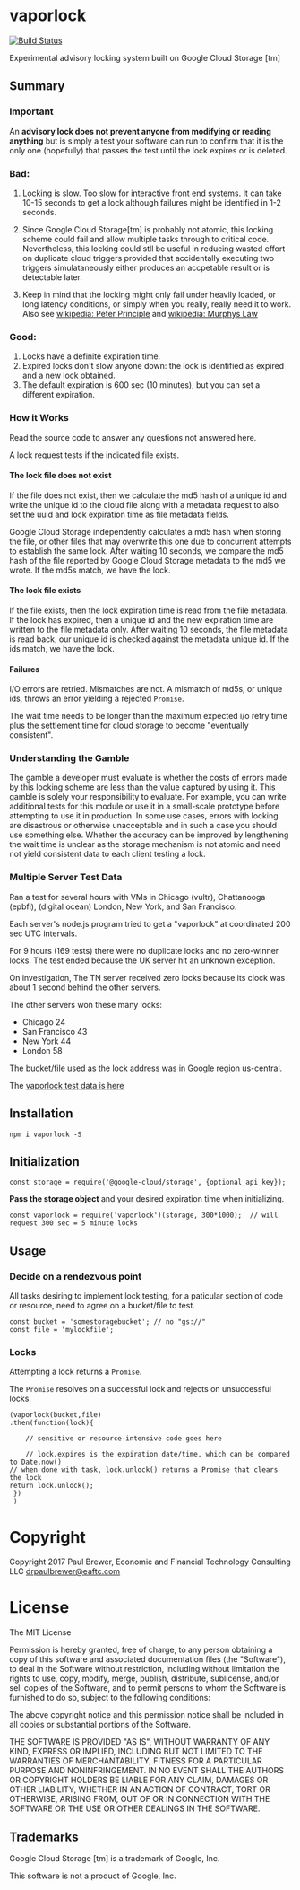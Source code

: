 # vaporlock



[![Build Status](https://travis-ci.org/DrPaulBrewer/vaporlock.svg?branch=master)](https://travis-ci.org/DrPaulBrewer/vaporlock)

Experimental advisory locking system built on Google Cloud Storage [tm]

## Summary

### Important

An **advisory lock does not prevent anyone from modifying or reading anything** but is simply a test your software
can run to confirm that it is the only one (hopefully) that passes the test until the lock expires or is deleted.

### Bad:

1. Locking is slow. Too slow for interactive front end systems.  It can take 10-15 seconds to get a lock although
failures might be identified in 1-2 seconds.

1. Since Google Cloud Storage[tm] is probably not atomic, this locking scheme could fail and allow multiple
tasks through to critical code.  Nevertheless, this locking could stll be useful in reducing wasted effort on
duplicate cloud triggers provided that accidentally executing two triggers simulataneously either produces
an accpetable result or is detectable later.

1. Keep in mind that the locking might only fail under heavily loaded, or long latency conditions, or simply when you really, really need it to work.
Also see [wikipedia: Peter Principle](https://en.wikipedia.org/wiki/Peter_principle) and [wikipedia: Murphys Law](https://en.wikipedia.org/wiki/Murphy%27s_law)

### Good:

1. Locks have a definite expiration time.
1. Expired locks don't slow anyone down: the lock is identified as expired and a new lock obtained.
1. The default expiration is 600 sec (10 minutes), but you can set a different expiration.

### How it Works

Read the source code to answer any questions not answered here.

A lock request tests if the indicated file exists.

#### The lock file does not exist

If the file does not exist, then we calculate the md5 hash of a unique id and write the unique id to the cloud file
along with a metadata request to also set the uuid and lock expiration time as file metadata fields.

Google Cloud Storage independently calculates a md5 hash when storing the file, or other files that may overwrite
this one due to concurrent attempts to establish the same lock. After waiting 10 seconds, we compare the md5 hash
of the file reported by Google Cloud Storage metadata to the md5 we wrote.  If the md5s match, we have the lock.

#### The lock file exists

If the file exists, then the lock expiration time is read from the file metadata.  If the lock has expired, then
a unique id and the new expiration time are written to the file metadata only.  After waiting 10 seconds, the
file metadata is read back, our unique id is checked against the metadata unique id.  If the ids match, we have the lock.

#### Failures

I/O errors are retried.  Mismatches are not.  A mismatch of md5s, or unique ids, throws an error yielding a rejected `Promise`.

The wait time needs to be longer than the maximum expected i/o retry time plus the settlement time for cloud storage to become
"eventually consistent".

### Understanding the Gamble

The gamble a developer must evaluate is whether the costs of errors made by this locking scheme are less than 
the value captured by using it.  This gamble is solely your responsibility to evaluate.  For example, you can write additional
tests for this module or use it in a small-scale prototype before attempting to use it in production.  In some use cases, errors with locking
are disastrous or otherwise unacceptable and in such a case you should use something else.  Whether the accuracy can be improved
by lengthening the wait time is unclear as the storage mechanism is not atomic and need not yield consistent data to each client testing a lock.

### Multiple Server Test Data

Ran a test for several hours with VMs in Chicago (vultr), Chattanooga (epbfi), (digital ocean) London, New York, and San Francisco.

Each server's node.js program tried to get a "vaporlock" at coordinated 200 sec UTC intervals.

For 9 hours (169 tests) there were no duplicate locks and no zero-winner locks.  The test ended because the UK server hit an unknown exception.

On investigation, The TN server received zero locks because its clock was about 1 second behind the other servers. 

The other servers won these many locks:

* Chicago 24
* San Francisco 43
* New York 44
* London 58

The bucket/file used as the lock address was in Google region us-central.

The [vaporlock test data is here](./test-data/combined.csv)

## Installation

    npm i vaporlock -S

## Initialization

    const storage = require('@google-cloud/storage', {optional_api_key});

**Pass the storage object** and your desired expiration time when initializing.

    const vaporlock = require('vaporlock')(storage, 300*1000);  // will request 300 sec = 5 minute locks

## Usage

### Decide on a rendezvous point

All tasks desiring to implement lock testing, for a paticular section of code or resource, need to agree on a bucket/file to test.

    const bucket = 'somestoragebucket'; // no "gs://" 
    const file = 'mylockfile';


### Locks

Attempting a lock returns a `Promise`.

The `Promise` resolves on a successful lock and rejects on unsuccessful locks.

    (vaporlock(bucket,file)
    .then(function(lock){

        // sensitive or resource-intensive code goes here
	
        // lock.expires is the expiration date/time, which can be compared to Date.now()
	// when done with task, lock.unlock() returns a Promise that clears the lock
	return lock.unlock();
     })
     )


# Copyright

Copyright 2017 Paul Brewer, Economic and Financial Technology Consulting LLC <drpaulbrewer@eaftc.com>

# License

The MIT License

Permission is hereby granted, free of charge, to any person obtaining a copy of this software and associated documentation files (the "Software"), to deal in the Software without restriction, including without limitation the rights to use, copy, modify, merge, publish, distribute, sublicense, and/or sell copies of the Software, and to permit persons to whom the Software is furnished to do so, subject to the following conditions:

The above copyright notice and this permission notice shall be included in all copies or substantial portions of the Software.

THE SOFTWARE IS PROVIDED "AS IS", WITHOUT WARRANTY OF ANY KIND, EXPRESS OR IMPLIED, INCLUDING BUT NOT LIMITED TO THE WARRANTIES OF MERCHANTABILITY, FITNESS FOR A PARTICULAR PURPOSE AND NONINFRINGEMENT. IN NO EVENT SHALL THE AUTHORS OR COPYRIGHT HOLDERS BE LIABLE FOR ANY CLAIM, DAMAGES OR OTHER LIABILITY, WHETHER IN AN ACTION OF CONTRACT, TORT OR OTHERWISE, ARISING FROM, OUT OF OR IN CONNECTION WITH THE SOFTWARE OR THE USE OR OTHER DEALINGS IN THE SOFTWARE.

## Trademarks

Google Cloud Storage [tm] is a trademark of Google, Inc.

This software is not a product of Google, Inc.
